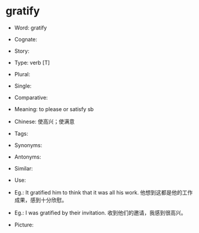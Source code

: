 # gratify

- Word: gratify
- Cognate: 
- Story: 

- Type: verb [T]
- Plural: 
- Single: 
- Comparative: 
- Meaning: to please or satisfy sb
- Chinese: 使高兴；使满意
- Tags: 
- Synonyms: 
- Antonyms: 
- Similar: 
- Use: 
- Eg.: It gratified him to think that it was all his work. 他想到这都是他的工作成果，感到十分欣慰。
- Eg.: I was gratified by their invitation. 收到他们的邀请，我感到很高兴。
- Picture: 

